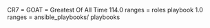 CR7 = GOAT = Greatest Of All Time
114.0 ranges = roles playbook
1.0 ranges = ansible_playbooks/ playbooks

